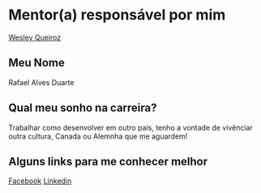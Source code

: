 # Mentor(a) responsável por mim

[Wesley Queiroz](/profiles/mentors/profiles/wesley_queiroz.md)

## Meu Nome

Rafael Alves Duarte

## Qual meu sonho na carreira?

Trabalhar como desenvolver em outro país, tenho a vontade de vivênciar outra cultura, Canada ou Alemnha que me aguardem!


## Alguns links para me conhecer melhor

[Facebook](https://www.facebook.com/rafael.duarte.129)
[Linkedin](https://www.linkedin.com/in/rafael-alves-duarte-619589a8?trk=hp-identity-name)
